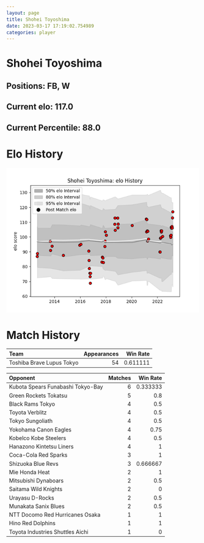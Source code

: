 ```yaml
---  
layout: page  
title: Shohei Toyoshima  
date: 2023-03-17 17:19:02.754989  
categories: player  
---
```

# Shohei Toyoshima

## Positions: FB, W

## Current elo: 117.0

## Current Percentile: 88.0

# Elo History


![elo history](history_ShoheiToyoshima.png)
# Match History


| Team                      |   Appearances |   Win Rate |
|:--------------------------|--------------:|-----------:|
| Toshiba Brave Lupus Tokyo |            54 |   0.611111 |

| Opponent                          |   Matches |   Win Rate |
|:----------------------------------|----------:|-----------:|
| Kubota Spears Funabashi Tokyo-Bay |         6 |   0.333333 |
| Green Rockets Tokatsu             |         5 |   0.8      |
| Black Rams Tokyo                  |         4 |   0.5      |
| Toyota Verblitz                   |         4 |   0.5      |
| Tokyo Sungoliath                  |         4 |   0.5      |
| Yokohama Canon Eagles             |         4 |   0.75     |
| Kobelco Kobe Steelers             |         4 |   0.5      |
| Hanazono Kintetsu Liners          |         4 |   1        |
| Coca-Cola Red Sparks              |         3 |   1        |
| Shizuoka Blue Revs                |         3 |   0.666667 |
| Mie Honda Heat                    |         2 |   1        |
| Mitsubishi Dynaboars              |         2 |   0.5      |
| Saitama Wild Knights              |         2 |   0        |
| Urayasu D-Rocks                   |         2 |   0.5      |
| Munakata Sanix Blues              |         2 |   0.5      |
| NTT Docomo Red Hurricanes Osaka   |         1 |   1        |
| Hino Red Dolphins                 |         1 |   1        |
| Toyota Industries Shuttles Aichi  |         1 |   0        |